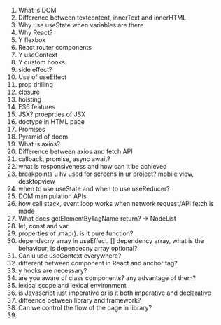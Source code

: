 1. What is DOM
2. Difference between textcontent, innerText and innerHTML
3. Why use useState when variables are there
4. Why React?
5. Y flexbox
6. React router components
7. Y useContext
8. Y custom hooks
9. side effect?
10. Use of useEffect
11. prop drilling
12. closure
13. hoisting
14. ES6 features
15. JSX? proeprties of JSX
16. doctype in HTML page
17. Promises
18. Pyramid of doom
19. What is axios?
20. Difference between axios and fetch API
21. callback, promise, async await?
22. what is responsiveness and how can it be achieved
23. breakpoints u hv used for screens in ur project? mobile view, desktopview
24. when to use useState and when to use useReducer?
25. DOM manipulation APIs
26. how call stack, event loop works when network request/API fetch is made
27. What does getElementByTagName return? -> NodeList
28. let, const and var
29. properties of .map(). is it pure function?
30. dependecny array in useEffect. [] dependency array, what is the behaviour, is dependecny array optional?
31. Can u use useContext everywhere?
32. different between <Link></Link> component in React and <a></a> anchor tag?
33. y hooks are necessary?
34. are you aware of class components? any advantage of them?
35. lexical scope and lexical environment
36. is Javascript just imperative or is it both imperative and declarative
37. diffeence between library and framework?
38. Can we control the flow of the page in library?
39.  